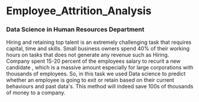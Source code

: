 # Employee_Attrition_Analysis

### Data Science in Human Resources Department

Hiring and retaining top talent is an extremely challenging task that requires capital, time and skills. Small business owners spend 40% of their working hours on tasks that does not generate any revenue such as Hiring. Company spent 15-20 percent of the employees salary to recurit a new candidate , which is a massive amount especially for large corporations with thousands of employees. So, in this task we used Data science to predict whether an employee is going to exit or retain based on their current behaviours and past data's. This method will indeed save 100s of thousands of money to a company.
